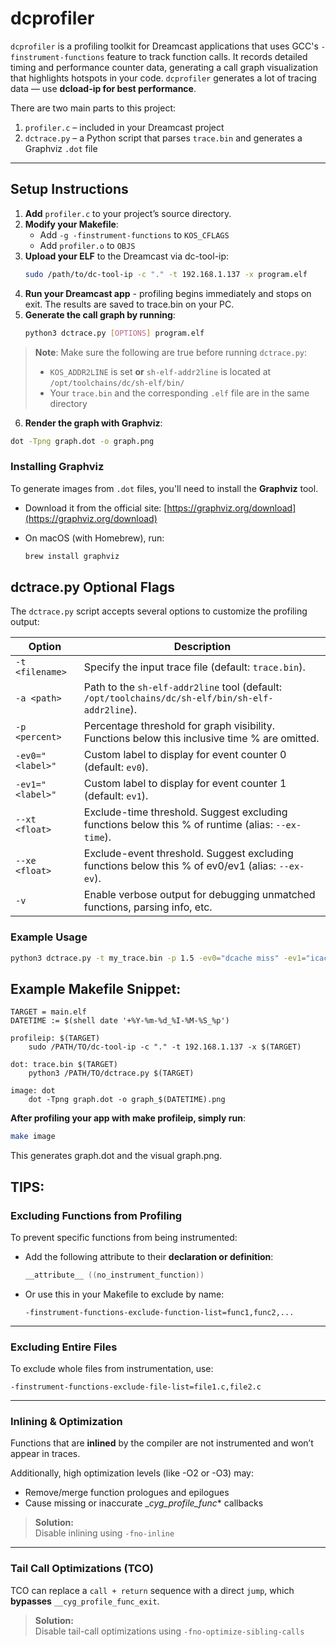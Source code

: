 # dcprofiler

`dcprofiler` is a profiling toolkit for Dreamcast applications that uses GCC's `-finstrument-functions` feature to track function calls. It records detailed timing and performance counter data, generating a call graph visualization that highlights hotspots in your code. `dcprofiler` generates a lot of tracing data — use **dcload-ip for best performance**.

There are two main parts to this project:
1. `profiler.c` – included in your Dreamcast project
2. `dctrace.py` – a Python script that parses `trace.bin` and generates a Graphviz `.dot` file

---

## Setup Instructions

1. **Add** `profiler.c` to your project’s source directory.
2. **Modify your Makefile**:
   - Add `-g -finstrument-functions` to `KOS_CFLAGS`
   - Add `profiler.o` to `OBJS`
3. **Upload your ELF** to the Dreamcast via dc-tool-ip:
   ```sh
   sudo /path/to/dc-tool-ip -c "." -t 192.168.1.137 -x program.elf
   ```
4. **Run your Dreamcast app** - profiling begins immediately and stops on exit. The results are saved to trace.bin on your PC.
5. **Generate the call graph by running**:
   ```sh
   python3 dctrace.py [OPTIONS] program.elf
   ```
> **Note**: Make sure the following are true before running `dctrace.py`:
> - `KOS_ADDR2LINE` is set **or** `sh-elf-addr2line` is located at `/opt/toolchains/dc/sh-elf/bin/`
> - Your `trace.bin` and the corresponding `.elf` file are in the same directory

6.  **Render the graph with Graphviz**:
  ```sh
  dot -Tpng graph.dot -o graph.png
  ```

### Installing Graphviz

To generate images from `.dot` files, you'll need to install the **Graphviz** tool.

- Download it from the official site: [https://graphviz.org/download](https://graphviz.org/download)

- On macOS (with Homebrew), run:
  ```sh
  brew install graphviz
  ```

## dctrace.py Optional Flags

The `dctrace.py` script accepts several options to customize the profiling output:

| Option              | Description                                                                                         |
|---------------------|-----------------------------------------------------------------------------------------------------|
| `-t <filename>`     | Specify the input trace file (default: `trace.bin`).                                                |
| `-a <path>`         | Path to the `sh-elf-addr2line` tool (default: `/opt/toolchains/dc/sh-elf/bin/sh-elf-addr2line`).    |
| `-p <percent>`      | Percentage threshold for graph visibility. Functions below this inclusive time % are omitted.       |
| `-ev0="<label>"`    | Custom label to display for event counter 0 (default: `ev0`).                                       |
| `-ev1="<label>"`    | Custom label to display for event counter 1 (default: `ev1`).                                       |
| `--xt <float>`      | Exclude-time threshold. Suggest excluding functions below this % of runtime (alias: `--ex-time`).   |
| `--xe <float>`      | Exclude-event threshold. Suggest excluding functions below this % of ev0/ev1 (alias: `--ex-ev`).    |
| `-v`                | Enable verbose output for debugging unmatched functions, parsing info, etc.                         |

### Example Usage

```sh
python3 dctrace.py -t my_trace.bin -p 1.5 -ev0="dcache miss" -ev1="icache miss" program.elf
```

## Example Makefile Snippet:

```make
TARGET = main.elf
DATETIME := $(shell date '+%Y-%m-%d_%I-%M-%S_%p')

profileip: $(TARGET)
	sudo /PATH/TO/dc-tool-ip -c "." -t 192.168.1.137 -x $(TARGET)

dot: trace.bin $(TARGET)
	python3 /PATH/TO/dctrace.py $(TARGET)

image: dot
	dot -Tpng graph.dot -o graph_$(DATETIME).png
```
**After profiling your app with make profileip, simply run**:
```sh
make image
```
This generates graph.dot and the visual graph.png.

## TIPS:

### Excluding Functions from Profiling

To prevent specific functions from being instrumented:

- Add the following attribute to their **declaration or definition**:
  ```c
  __attribute__ ((no_instrument_function))
  ```
- Or use this in your Makefile to exclude by name:
  ```make
  -finstrument-functions-exclude-function-list=func1,func2,...
  ```

---

### Excluding Entire Files

To exclude whole files from instrumentation, use:
  ```make
  -finstrument-functions-exclude-file-list=file1.c,file2.c
  ```
---

### Inlining & Optimization

Functions that are **inlined** by the compiler are not instrumented and won’t appear in traces.

Additionally, high optimization levels (like -O2 or -O3) may:
- Remove/merge function prologues and epilogues
- Cause missing or inaccurate __cyg_profile_func_* callbacks

> **Solution:**  
> Disable inlining using `-fno-inline`

---

### Tail Call Optimizations (TCO)

TCO can replace a `call + return` sequence with a direct `jump`, which **bypasses** `__cyg_profile_func_exit`.

> **Solution:**  
> Disable tail-call optimizations using `-fno-optimize-sibling-calls`
